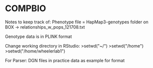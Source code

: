 # COMPBIO

Notes to keep track of:
  Phenotype file = HapMap3-genotypes folder on BOX -> relationships_w_pops_121708.txt

  Genotype data is in PLINK format

  Change working directory in RStudio:
    >setwd("~/")
    >setwd("/home")
    >setwd("/home/wheelerlab1")

  For Parser:
    DGN files in practice data as example for format
